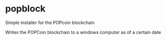 # popblock
Simple installer for the POPcoin blockchain

Writes the POPCoin blockchain to a windows computer as of a certain date
